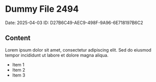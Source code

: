 # Dummy File 2494

Date: 2025-04-03
ID: D27B6C49-AEC9-498F-9A96-6E718197B6C2

## Content

Lorem ipsum dolor sit amet, consectetur adipiscing elit.
Sed do eiusmod tempor incididunt ut labore et dolore magna aliqua.

* Item 1
* Item 2
* Item 3

